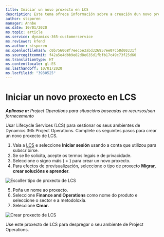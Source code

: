 ```yaml
---
title: Iniciar un novo proxecto en LCS
description: Este tema ofrece información sobre a creación dun novo proxecto en LCS para o seu ambiente de Project Operations.
author: stsporen
manager: Annbe
ms.date: 10/01/2020
ms.topic: article
ms.service: dynamics-365-customerservice
ms.reviewer: kfend
ms.author: stsporen
ms.openlocfilehash: c0b756068f7eec5e3abd326957ee07cb0d00331f
ms.sourcegitcommit: f42a5e4dbb9e82d8e635d1fbfb17c49c73f25d60
ms.translationtype: HT
ms.contentlocale: gl-ES
ms.lasthandoff: 10/01/2020
ms.locfileid: "3930525"
---
```

# <a name="start-a-new-project-in-lcs"></a>Iniciar un novo proxecto en LCS

_**Aplícase a:** Project Operations para situacións baseadas en recursos/sen fornecemento_

Usar Lifecycle Services (LCS) para xestionar os seus ambientes de Dynamics 365 Project Operations. Complete os seguintes pasos para crear un novo proxecto de LCS.

1. Vaia a [LCS](https://lcs.dynamics.com/Logon/Index) e seleccione **Iniciar sesión** usando a conta que utilizou para subscribirse.
2. Se se lle solicita, acepte os termos legais e de privacidade.
3. Seleccione o signo máis ( **+** ) para crear un novo proxecto.
4. Para efectos de previsualización, seleccione o tipo de proxecto **Migrar, crear solucións e aprender**.

  ![Escoller tipo de proxecto de LCS](./media/create-lcs-1.png)

5. Poña un nome ao proxecto. 
6. Seleccione **Finance and Operations** como nome do produto e seleccione o sector e a metodoloxía. 
7. Seleccione **Crear**.

![Crear proxecto de LCS](./media/create-lcs-2.png)

Use este proxecto de LCS para despregar o seu ambiente de Project Operations.

